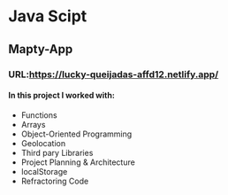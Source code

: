 # Java Scipt

## Mapty-App

### URL:https://lucky-queijadas-affd12.netlify.app/

#### In this project I worked with:

- Functions
- Arrays
- Object-Oriented Programming
- Geolocation
- Third pary Libraries
- Project Planning & Architecture
- localStorage
- Refractoring Code


